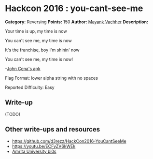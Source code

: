 # Hackcon 2016 : you-cant-see-me

**Category:** Reversing
**Points:** 150
**Author:** [Mayank Vachher](https://github.com/mvachher)
**Description:**

Your time is up, my time is now

You can't see me, my time is now

It's the franchise, boy I'm shinin' now

You can't see me, my time is now!

-[John Cena's apk](JohnCena.apk)

Flag Format: lower alpha string with no spaces

Reported Difficulty: Easy


## Write-up

(TODO)

## Other write-ups and resources

* https://github.com/d3rezz/HackCon2016-YouCantSeeMe
* https://youtu.be/ECFyZV6kWEk
* [Amrita University bi0s](https://amritabi0s.wordpress.com/2016/08/21/write-up-hackcon-2016-you-cant-see-me/)
